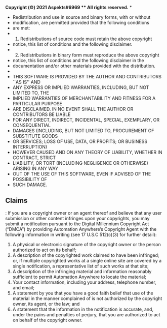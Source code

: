 
**Copyright (©) 2021 Aspekts#6969
 ** All rights reserved.**
 *
 * Redistribution and use in source and binary forms, with or without
 * modification, are permitted provided that the following conditions
 * are met:
 * 1. Redistributions of source code must retain the above copyright
 *    notice, this list of conditions and the following disclaimer.
 * 2. Redistributions in binary form must reproduce the above copyright
 *    notice, this list of conditions and the following disclaimer in the
 *    documentation and/or other materials provided with the distribution.
 *
 * THIS SOFTWARE IS PROVIDED BY THE AUTHOR AND CONTRIBUTORS ``AS IS'' AND
 * ANY EXPRESS OR IMPLIED WARRANTIES, INCLUDING, BUT NOT LIMITED TO, THE
 * IMPLIED WARRANTIES OF MERCHANTABILITY AND FITNESS FOR A PARTICULAR PURPOSE
 * ARE DISCLAIMED.  IN NO EVENT SHALL THE AUTHOR OR CONTRIBUTORS BE LIABLE
 * FOR ANY DIRECT, INDIRECT, INCIDENTAL, SPECIAL, EXEMPLARY, OR CONSEQUENTIAL
 * DAMAGES (INCLUDING, BUT NOT LIMITED TO, PROCUREMENT OF SUBSTITUTE GOODS
 * OR SERVICES; LOSS OF USE, DATA, OR PROFITS; OR BUSINESS INTERRUPTION)
 * HOWEVER CAUSED AND ON ANY THEORY OF LIABILITY, WHETHER IN CONTRACT, STRICT
 * LIABILITY, OR TORT (INCLUDING NEGLIGENCE OR OTHERWISE) ARISING IN ANY WAY
 * OUT OF THE USE OF THIS SOFTWARE, EVEN IF ADVISED OF THE POSSIBILITY OF
 * SUCH DAMAGE.
## Claims
: If you are a copyright owner or an agent thereof and believe that any user submission or other content infringes upon your copyrights, you may submit a notification pursuant to the Digital Millennium Copyright Act (“DMCA”) by providing Automation Anywhere’s Copyright Agent with the following information in writing (see 17 U.S.C 512(c)(3) for further detail):
1. A physical or electronic signature of the copyright owner or the person authorized to act on its behalf;
2. A description of the copyrighted work claimed to have been infringed; or, if multiple copyrighted works at a single online site are covered by a single notification, a representative list of such works at that site;
3. A description of the infringing material and information reasonably sufficient to permit Automation Anywhere to locate the material;
4. Your contact information, including your address, telephone number, and email;
5. A statement by you that you have a good faith belief that use of the material in the manner complained of is not authorized by the copyright owner, its agent, or the law; and
6. A statement that the information in the notification is accurate, and, under the pains and penalties of perjury, that you are authorized to act on behalf of the copyright owner.

